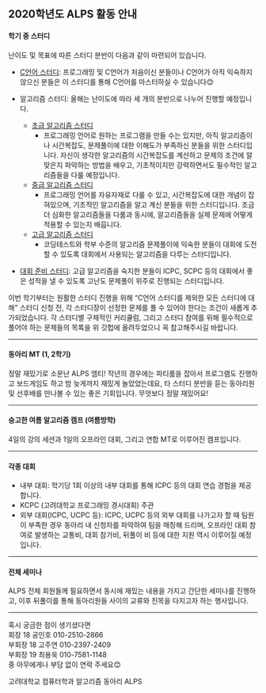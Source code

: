 ## 2020학년도 ALPS 활동 안내

#### 학기 중 스터디

난이도 및 목표에 따른 스터디 분반이 다음과 같이 마련되어 있습니다.

- [C언어 스터디](https://github.com/ALPS-Study/Introduction/blob/master/0x00%20C%EC%96%B8%EC%96%B4%20%EC%8A%A4%ED%84%B0%EB%94%94/README.md): 프로그래밍 및 C언어가 처음이신 분들이나 C언어가 아직 익숙하지 않으신 분들은 이 스터디를 통해 C언어를 마스터하실 수 있습니다😊

- 알고리즘 스터디: 올해는 난이도에 따라 세 개의 분반으로 나누어 진행할 예정입니다. 
  - [초급 알고리즘 스터디](https://github.com/ALPS-Study/Introduction/tree/master/0x01%20%EC%B4%88%EA%B8%89%20%EC%95%8C%EA%B3%A0%EB%A6%AC%EC%A6%98%20%EC%8A%A4%ED%84%B0%EB%94%94/README.md)
    - 프로그래밍 언어로 원하는 프로그램을 만들 수는 있지만, 아직 알고리즘이나 시간복잡도, 문제풀이에 대한 이해도가 부족하신 분들을 위한 스터디입니다. 자신이 생각한 알고리즘의 시간복잡도를 계산하고 문제의 조건에 알맞은지 파악하는 방법을 배우고, 기초적이지만 강력하면서도 필수적인 알고리즘들을 다룰 예정입니다.
  - [중급 알고리즘 스터디](https://github.com/ALPS-Study/Introduction/tree/master/0x02%20%EC%A4%91%EA%B8%89%20%EC%95%8C%EA%B3%A0%EB%A6%AC%EC%A6%98%20%EC%8A%A4%ED%84%B0%EB%94%94/README.md)
    - 프로그래밍 언어를 자유자재로 다룰 수 있고, 시간복잡도에 대한 개념이 잡혀있으며, 기초적인 알고리즘을 알고 계신 분들을 위한 스터디입니다. 조금 더 심화한 알고리즘들을 다룸과 동시에, 알고리즘들을 실제 문제에 어떻게 적용할 수 있는지 배웁니다.
  - [고급 알고리즘 스터디](https://github.com/ALPS-Study/Introduction/blob/master/0x03%20%EA%B3%A0%EA%B8%89%20%EC%95%8C%EA%B3%A0%EB%A6%AC%EC%A6%98%20%EC%8A%A4%ED%84%B0%EB%94%94/README.md)
    - 코딩테스트와 학부 수준의 알고리즘 문제풀이에 익숙한 분들이 대회에 도전할 수 있도록 대회에서 사용되는 알고리즘을 다루는 스터디입니다.
- [대회 준비 스터디](https://github.com/ALPS-Study/Introduction/blob/master/0x04%20대회준비%20스터디/README.md): 고급 알고리즘을 숙지한 분들이 ICPC, SCPC 등의 대회에서 좋은 성적을 낼 수 있도록 고난도 문제풀이 위주로 진행되는 스터디입니다.

이번 학기부터는 원활한 스터디 진행을 위해 “C언어 스터디를 제외한 모든 스터디에 대해” 스터디 신청 전, 각 스터디장이 선정한 문제를 풀 수 있어야 한다는 조건이 새롭게 추가되었습니다. 각 스터디별 구체적인 커리큘럼, 그리고 스터디 참여를 위해 필수적으로 풀어야 하는 문제들의 목록을 위 깃헙에 올려두었으니 꼭 참고해주시길 바랍니다.

---

#### 동아리 MT (1, 2학기)

정말 재밌기로 소문난 ALPS 엠티! 작년의 경우에는 파티룸을 잡아서 프로그램도 진행하고 보드게임도 하고 밤 늦게까지 재밌게 놀았었는데요, 타 스터디 분반을 듣는 동아리원 및 선후배를 만나볼 수 있는 좋은 기회입니다. 무엇보다 정말 재밌어요!

---

#### 숭고한 여름 알고리즘 캠프 (여름방학)

4일의 강의 세션과 1일의 오프라인 대회, 그리고 연합 MT로 이루어진 캠프입니다.

---

#### 각종 대회

- 내부 대회: 학기당 1회 이상의 내부 대회를 통해 ICPC 등의 대회 연습 경험을 제공합니다.
- KCPC (고려대학교 프로그래밍 경시대회) 주관
- 외부 대회(ICPC, UCPC 등): ICPC, UCPC 등의 외부 대회를 나가고자 할 때 팀원이 부족한 경우 동아리 내 신청자를 파악하여 팀을 매칭해 드리며, 오프라인 대회 참여로 발생하는 교통비, 대회 참가비, 뒤풀이 비 등에 대한 지원 역시 이루어질 예정입니다.

---

#### 전체 세미나

ALPS 전체 회원들께 필요하면서 동시에 재밌는 내용을 가지고 간단한 세미나를 진행하고, 이후 뒤풀이를 통해 동아리원들 사이의 교류와 친목을 다지고자 하는 행사입니다.

---

혹시 궁금한 점이 생기셨다면<br>
회장 18 공인호 010-2510-2866<br>
부회장 18 고주연 010-2397-2409<br>
부회장 19 최용욱 010-7581-1148<br>
중 아무에게나 부담 없이 연락 주세요😊

고려대학교 컴퓨터학과 알고리즘 동아리 ALPS
